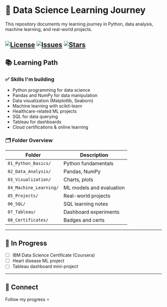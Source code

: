 # 🌱 Data Science Learning Journey

This repository documents my learning journey in Python, data analysis, machine learning, and real-world projects.

[![License](https://img.shields.io/github/license/hellorito/ds-learning-journey)](https://github.com/hellorito/ds-learning-journey/blob/main/LICENSE)
[![Issues](https://img.shields.io/github/issues/hellorito/ds-learning-journey)](https://github.com/hellorito/ds-learning-journey/issues)
[![Stars](https://img.shields.io/github/stars/hellorito/ds-learning-journey)](https://github.com/hellorito/ds-learning-journey)
---

## 📚 Learning Path

### ✅ Skills I'm building
- Python programming for data science
- Pandas and NumPy for data manipulation
- Data visualization (Matplotlib, Seaborn)
- Machine learning with scikit-learn
- Healthcare-related ML projects
- SQL for data querying
- Tableau for dashboards
- Cloud certifications & online learning

### 🗂️ Folder Overview

| Folder | Description |
|--------|-------------|
| `01_Python_Basics/` | Python fundamentals |
| `02_Data_Analysis/` | Pandas, NumPy |
| `03_Visualization/` | Charts, plots |
| `04_Machine_Learning/` | ML models and evaluation |
| `05_Projects/` | Real-world projects |
| `06_SQL/` | SQL learning notes |
| `07_Tableau/` | Dashboard experiments |
| `08_Certificates/` | Badges and certs |

---

## 🔧 In Progress

- [ ] IBM Data Science Certificate (Coursera)
- [ ] Heart disease ML project
- [ ] Tableau dashboard mini-project

---

## 📌 Connect

Follow my progress ⭐
